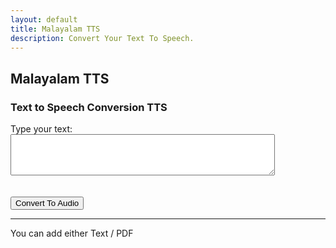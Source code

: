 ```yaml
---
layout: default
title: Malayalam TTS
description: Convert Your Text To Speech.
---
```


<link rel="stylesheet" href="styles.css">

<h2 class="centered-text" style="font-weight: bold;">Malayalam TTS</h2>

<h3>Text to Speech Conversion TTS</h3>

<form action="process-text" method="post">
  <label for="text-input">Type your text:</label>
  <textarea id="text-input" name="user-text" rows="4" cols="50"></textarea>
  <br><br><br>
  <button type="button" id="convertButton" class="btn btn-custom">Convert To Audio</button>
</form>

<hr class="centered-line">

<p class="centered-text">You can add either Text / PDF</p>

<!-- Include your JavaScript code here -->
<script>
  document.getElementById('convertButton').addEventListener('click', async () => {
    try {
      const userInput = document.getElementById('text-input').value;
      const model = await tf.loadLayersModel("https://github.com/YusraMoidutty/tts.github.io/releases/download/v1.0/model_weights.hdf5");
      // Rest of your code for generating audio
    } catch (error) {
      console.error('Error:', error);
    }
  });
</script>
